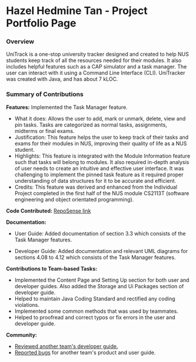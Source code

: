 # Hazel Hedmine Tan - Project Portfolio Page

### Overview

UniTrack is a one-stop university tracker designed and created to help NUS students keep track of all the resources needed for their modules. 
It also includes helpful features such as a CAP simulator and a task manager. The user can interact with it using a Command Line Interface (CLI).
UniTracker was created with Java, and has about 7 kLOC.

### Summary of Contributions

**Features:** Implemented the Task Manager feature.
- What it does: Allows the user to add, mark or unmark, delete, view and pin tasks. Tasks are categorized as normal tasks, assignments, midterms or final exams.
- Justification: This feature helps the user to keep track of their tasks and exams for their modules in NUS, improving their quality of life as a NUS student.
- Highlights: This feature is integrated with the Module Information feature such that tasks will belong to modules. It also required in-depth analysis of user needs to create an intuitive and effective user interface. It was challenging to implement the pinned task feature as it required proper understanding of data structures for it to be accurate and efficient. 
- Credits: This feature was derived and enhanced from the Individual Project completed in the first half of the NUS module CS2113T (software engineering and object orientated programming).

**Code Contributed:** [RepoSense link](https://nus-cs2113-ay2021s2.github.io/tp-dashboard/?search=&sort=groupTitle&sortWithin=title&since=&timeframe=commit&mergegroup=&groupSelect=groupByRepos&breakdown=false&tabOpen=true&tabType=authorship&tabAuthor=hazelhedmine&tabRepo=AY2021S2-CS2113T-F08-4%2Ftp%5Bmaster%5D&authorshipIsMergeGroup=false&authorshipFileTypes=docs~functional-code~test-code)

**Documentation:**  
- User Guide: Added documentation of section 3.3 which consists of the Task Manager features.

- Developer Guide: Added documentation and relevant UML diagrams for sections 4.08 to 4.12 which consists of the Task Manager features.

**Contributions to Team-based Tasks:** 
- Implemented the Content Page and Setting Up section for both user and developer guides. Also added the Storage and Ui Packages section of developer guide.
- Helped to maintain Java Coding Standard and rectified any coding violations.
- Implemented some common methods that was used by teammates.
- Helped to proofread and correct typos or fix errors in the user and developer guide.

**Community:**  
- [Reviewed another team's developer guide.](https://github.com/nus-cs2113-AY2021S2/tp/pull/30)
- [Reported bugs](https://github.com/hazelhedmine/ped/issues) for another team's product and user guide.

